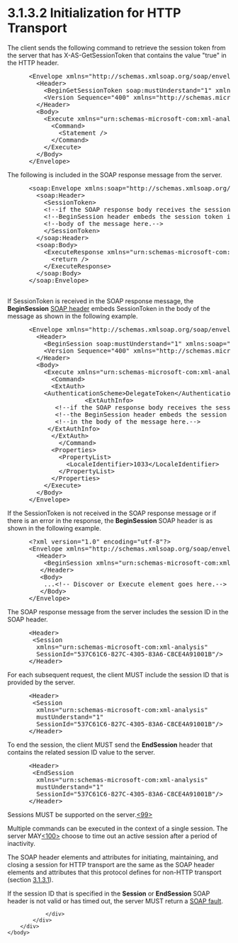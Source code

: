 <html dir="LTR" xmlns:mshelp="http://msdn.microsoft.com/mshelp" xmlns:ddue="http://ddue.schemas.microsoft.com/authoring/2003/5" xmlns:xlink="http://www.w3.org/1999/xlink" xmlns:tool="http://www.microsoft.com/tooltip">
    <head>
        <meta http-equiv="Content-Type" content="text/html; CHARSET=utf-8"></meta>
        <meta name="save" content="history"></meta>
        <title>3.1.3.2 Initialization for HTTP Transport</title>
        <xml>
            <mshelp:toctitle title="3.1.3.2 Initialization for HTTP Transport"></mshelp:toctitle>
            <mshelp:rltitle title="[MS-SSAS]: Initialization for HTTP Transport"></mshelp:rltitle>
            <mshelp:keyword index="A" term="fb2243ba-3c65-4dc8-9626-e7992f3a3504"></mshelp:keyword>
            <mshelp:attr name="DCSext.ContentType" value="open specification"></mshelp:attr>
            <mshelp:attr name="AssetID" value="fb2243ba-3c65-4dc8-9626-e7992f3a3504"></mshelp:attr>
            <mshelp:attr name="TopicType" value="kbRef"></mshelp:attr>
            <mshelp:attr name="DCSext.Title" value="[MS-SSAS]: Initialization for HTTP Transport" />
        </xml>
    </head>
    <body>
        <div id="header">
            <h1 class="heading">3.1.3.2 Initialization for HTTP Transport</h1>
        </div>
        <div id="mainSection">
            <div id="mainBody">
                <div id="allHistory" class="saveHistory"></div>
                <div id="sectionSection0" class="section" name="collapseableSection">
                    

<p>The client sends the following command to retrieve the
session token from the server that has X-AS-GetSessionToken that contains the
value &quot;true&quot; in the HTTP header.</p>

<dl>
<dd>
<div><pre> &lt;Envelope xmlns=&quot;http://schemas.xmlsoap.org/soap/envelope/&quot;&gt;
   &lt;Header&gt;
     &lt;BeginGetSessionToken soap:mustUnderstand=&quot;1&quot; xmlns:soap=&quot;http://schemas.xmlsoap.org/soap/envelope/&quot; xmlns=&quot;urn:schemas-microsoft-com:xml-analysis&quot; /&gt;
     &lt;Version Sequence=&quot;400&quot; xmlns=&quot;http://schemas.microsoft.com/analysisservices/2003/engine/2&quot; /&gt;
   &lt;/Header&gt;
   &lt;Body&gt;
     &lt;Execute xmlns=&quot;urn:schemas-microsoft-com:xml-analysis&quot;&gt;
       &lt;Command&gt;
         &lt;Statement /&gt;
       &lt;/Command&gt;
     &lt;/Execute&gt;
   &lt;/Body&gt;
 &lt;/Envelope&gt;
</pre></div>
</dd></dl>

<p>The following is included in the SOAP response message from
the server.</p>

<dl>
<dd>
<div><pre> &lt;soap:Envelope xmlns:soap=&quot;http://schemas.xmlsoap.org/soap/envelope/&quot;&gt;
   &lt;soap:Header&gt;
     &lt;SessionToken&gt; 
     &lt;!--if the SOAP response body receives the session token, the--&gt;
     &lt;!--BeginSession header embeds the session token in the--&gt;
     &lt;!--body of the message here.--&gt;
     &lt;/SessionToken&gt;
   &lt;/soap:Header&gt;
   &lt;soap:Body&gt;
     &lt;ExecuteResponse xmlns=&quot;urn:schemas-microsoft-com:xml-analysis&quot;&gt;
       &lt;return /&gt;
     &lt;/ExecuteResponse&gt;
   &lt;/soap:Body&gt;
 &lt;/soap:Envelope&gt;
  
</pre></div>
</dd></dl>

<p>If SessionToken is received in the SOAP response message,
the <b>BeginSession</b> <a href="8676f5ce-62d4-4244-a326-634bfed4aba4.htm#gt_093a0af2-e71c-40fc-a484-d2f802da0277">SOAP
header</a> embeds SessionToken in the body of the message as shown in the
following example.</p>

<dl>
<dd>
<div><pre> &lt;Envelope xmlns=&quot;http://schemas.xmlsoap.org/soap/envelope/&quot;&gt;
   &lt;Header&gt;
     &lt;BeginSession soap:mustUnderstand=&quot;1&quot; xmlns:soap=&quot;http://schemas.xmlsoap.org/soap/envelope/&quot; xmlns=&quot;urn:schemas-microsoft-com:xml-analysis&quot; /&gt;
     &lt;Version Sequence=&quot;400&quot; xmlns=&quot;http://schemas.microsoft.com/analysisservices/2003/engine/2&quot; /&gt;
   &lt;/Header&gt;
   &lt;Body&gt;
     &lt;Execute xmlns=&quot;urn:schemas-microsoft-com:xml-analysis&quot;&gt;
       &lt;Command&gt;
       &lt;ExtAuth&gt;
     &lt;AuthenticationScheme&gt;DelegateToken&lt;/AuthenticationScheme&gt;
                &lt;ExtAuthInfo&gt;
        &lt;!--if the SOAP response body receives the session token,--&gt;
        &lt;!--the BeginSession header embeds the session token--&gt;
        &lt;!--in the body of the message here.--&gt;
      &lt;/ExtAuthInfo&gt;
       &lt;/ExtAuth&gt;
         &lt;/Command&gt;
       &lt;Properties&gt;
         &lt;PropertyList&gt;
           &lt;LocaleIdentifier&gt;1033&lt;/LocaleIdentifier&gt;
         &lt;/PropertyList&gt;
       &lt;/Properties&gt;
     &lt;/Execute&gt;
   &lt;/Body&gt;
 &lt;/Envelope&gt;
</pre></div>
</dd></dl>

<p>If the SessionToken is not received in the SOAP response
message or if there is an error in the response, the <b>BeginSession</b> SOAP
header is as shown in the following example.</p>

<dl>
<dd>
<div><pre> &lt;?xml version=&quot;1.0&quot; encoding=&quot;utf-8&quot;?&gt;
 &lt;Envelope xmlns=&quot;http://schemas.xmlsoap.org/soap/envelope/&quot;&gt;
   &lt;Header&gt;
     &lt;BeginSession xmlns=&quot;urn:schemas-microsoft-com:xml-analysis&quot; mustUnderstand=&quot;1&quot;/&gt;
    &lt;/Header&gt;
    &lt;Body&gt;
     ...&lt;!-- Discover or Execute element goes here.--&gt;
    &lt;/Body&gt;
 &lt;/Envelope&gt;
</pre></div>
</dd></dl>

<p>The SOAP response message from the server includes the
session ID in the SOAP header.</p>

<dl>
<dd>
<div><pre> &lt;Header&gt;
  &lt;Session
   xmlns=&quot;urn:schemas-microsoft-com:xml-analysis&quot;
   SessionId=&quot;537C61C6-827C-4305-83A6-C8CE4A91001B&quot;/&gt;
 &lt;/Header&gt;
</pre></div>
</dd></dl>

<p>For each subsequent request, the client MUST include the
session ID that is provided by the server.</p>

<dl>
<dd>
<div><pre> &lt;Header&gt;
  &lt;Session
   xmlns=&quot;urn:schemas-microsoft-com:xml-analysis&quot;
   mustUnderstand=&quot;1&quot;
   SessionId=&quot;537C61C6-827C-4305-83A6-C8CE4A91001B&quot;/&gt;
 &lt;/Header&gt;
</pre></div>
</dd></dl>

<p>To end the session, the client MUST send the <b>EndSession</b>
header that contains the related session ID value to the server.</p>

<dl>
<dd>
<div><pre> &lt;Header&gt;
  &lt;EndSession
   xmlns=&quot;urn:schemas-microsoft-com:xml-analysis&quot;
   mustUnderstand=&quot;1&quot;
   SessionId=&quot;537C61C6-827C-4305-83A6-C8CE4A91001B&quot;/&gt;
 &lt;/Header&gt;
</pre></div>
</dd></dl>

<p>Sessions MUST be supported on the server.<a id="Appendix_A_Target_99"></a><a href="b9ac4859-2662-44ca-b131-9addd8b953dc.htm#Appendix_A_99" aria-label="Product behavior note 99">&lt;99&gt;</a></p>

<p>Multiple commands can be executed in the context of a single
session. The server MAY<a id="Appendix_A_Target_100"></a><a href="b9ac4859-2662-44ca-b131-9addd8b953dc.htm#Appendix_A_100" aria-label="Product behavior note 100">&lt;100&gt;</a> choose
to time out an active session after a period of inactivity.</p>

<p>The SOAP header elements and attributes for initiating,
maintaining, and closing a session for HTTP transport are the same as the SOAP
header elements and attributes that this protocol defines for non-HTTP
transport (section <a href="3942e7de-b86d-47b1-81d6-e752da4e1f21.htm">3.1.3.1</a>).</p>

<p>If the session ID that is specified in the <b>Session</b> or
<b>EndSession</b> SOAP header is not valid or has timed out, the server MUST
return a <a href="8676f5ce-62d4-4244-a326-634bfed4aba4.htm#gt_ec8728a8-1a75-426f-8767-aa1932c7c19f">SOAP fault</a>.</p>


                </div>
            </div>
        </div>
    </body>
</html>